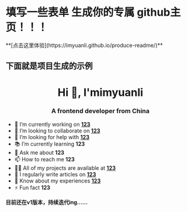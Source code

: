 <h1>填写一些表单 生成你的专属 github主页！！！</h1>
**[点击这里体验](https://imyuanli.github.io/produce-readme/)**

<h2>下面就是项目生成的示例</h1>

<h1 align="center">Hi 👋, I'mimyuanli</h1>
<h3 align="center">A frontend developer from China</h3>

- 🤑 I’m currently working on **[123](123)**
- 👯 I’m looking to collaborate on **[123](123)**
- 🤝 I’m looking for help with **[123](123)**
- 📚 I’m currently learning **123**
- 💬 Ask me about **123**
- 📫 How to reach me **123**
- 👨‍💻 All of my projects are available at **[123](123)**
- 📝 I regularly write articles on **[123](123)**
- 📄 Know about my experiences **[123](123)**
- ⚡ Fun fact **123**


**目前还在v1版本，持续迭代ing......**
